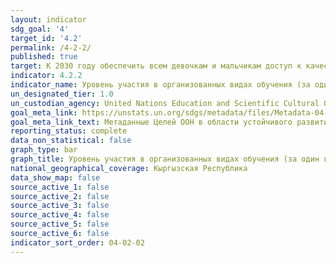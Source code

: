 ```yaml
---
layout: indicator
sdg_goal: '4'
target_id: '4.2'
permalink: /4-2-2/
published: true
target: К 2030 году обеспечить всем девочкам и мальчикам доступ к качественным системам развития, ухода и дошкольного обучения детей младшего возраста, с тем чтобы они были готовы к получению начального образования
indicator: 4.2.2
indicator_name: Уровень участия в организованных видах обучения (за один год до достижения официального возраста поступления в школу) в разбивке по полу
un_designated_tier: 1.0
un_custodian_agency: United Nations Education and Scientific Cultural Organisation - Institute of Statistics (UNESCO-UIS)
goal_meta_link: https://unstats.un.org/sdgs/metadata/files/Metadata-04-02-02.pdf
goal_meta_link_text: Метаданные Целей ООН в области устойчивого развития (PDF, 866 КБ)
reporting_status: complete
data_non_statistical: false
graph_type: bar
graph_title: Уровень участия в организованных видах обучения (за один год до достижения официального возраста поступления в школу) в разбивке по полу
national_geographical_coverage: Кыргызская Республика
data_show_map: false
source_active_1: false
source_active_2: false
source_active_3: false
source_active_4: false
source_active_5: false
source_active_6: false
indicator_sort_order: 04-02-02
---
```

